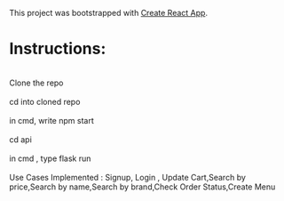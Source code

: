 This project was bootstrapped with [Create React App](https://github.com/facebook/create-react-app).

<h1>Instructions:</h1>

<br>Clone the repo</br>
<br>cd into cloned repo</br>
<br>in cmd, write npm start</br>
<br>cd api</br>
<br>in cmd , type flask run</br>
<br>Use Cases Implemented : Signup, Login , Update Cart,Search by price,Search by name,Search by brand,Check Order Status,Create Menu</br>
